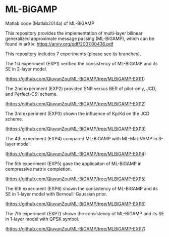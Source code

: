 # ML-BiGAMP
Matlab code (Matlab2014a) of ML-BiGAMP


This repository provides the implementation of multi-layer bilinear generalized approximate message passing (ML-BiGAMP), which can be found in arXiv: https://arxiv.org/pdf/2007.00436.pdf

This repository includes 7 experiments (please see its branches). 

The 1st experiment (EXP1) verified the consistency of ML-BiGAMP and its SE in 2-layer model. 

(https://github.com/QiuyunZou/ML-BiGAMP/tree/MLBiGAMP-EXP1)

The 2nd experiment (EXP2) provided SNR versus BER of pilot-only, JCD, and Perfect-CSI scheme. 

(https://github.com/QiuyunZou/ML-BiGAMP/tree/MLBiGAMP-EXP2)

The 3rd experiment (EXP3) shown the influence of Kp/Kd on the JCD scheme. 

(https://github.com/QiuyunZou/ML-BiGAMP/tree/MLBiGAMP-EXP3)

The 4th experiment (EXP4) compared ML-BiGAMP with ML-Mat-VAMP in 3-layer model. 

(https://github.com/QiuyunZou/ML-BiGAMP/tree/MLBiGAMP-EXP4)

The 5th experiment (EXP5) gave the applicaiton of ML-BiGAMP in compressive matrix completion.

(https://github.com/QiuyunZou/ML-BiGAMP/tree/MLBiGAMP-EXP5)

The 6th experiment (EXP6) shown the consistency of ML-BiGAMP and  its SE in 1-layer model with Bernoulli Gaussian prior. 

(https://github.com/QiuyunZou/ML-BiGAMP/tree/MLBiGAMP-EXP6)

The 7th experiment (EXP7) shown the consistency of ML-BiGAMP and  its SE in 1-layer model with QPSK symbol. 

(https://github.com/QiuyunZou/ML-BiGAMP/tree/MLBiGAMP-EXP7)
